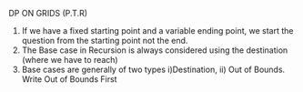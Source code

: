 DP ON GRIDS (P.T.R)
1. If we have a fixed starting point and a variable ending point, we start the question from the starting point not the end.
2. The Base case in Recursion is always considered using the destination (where we have to reach)
3. Base cases are generally of two types i)Destination, ii) Out of Bounds. Write Out of Bounds First
